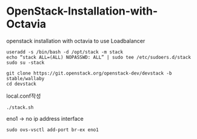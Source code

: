 # OpenStack-Installation-with-Octavia
openstack installation with octavia to use Loadbalancer


```
useradd -s /bin/bash -d /opt/stack -m stack
echo “stack ALL=(ALL) NOPASSWD: ALL” | sudo tee /etc/sudoers.d/stack
sudo su -stack
```

```
git clone https://git.openstack.org/openstack-dev/devstack -b stable/wallaby
cd devstack
```

local.conf작성

```
./stack.sh
```

eno1 -> no ip address interface
```
sudo ovs-vsctl add-port br-ex eno1
```
